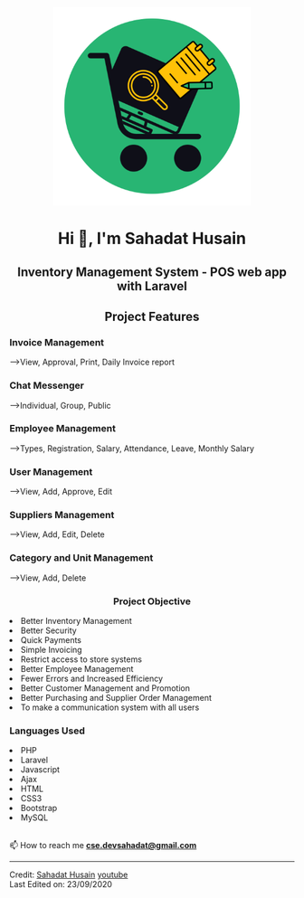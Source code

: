 <p align="center">
  <img src="https://github.com/devsahadat/IMS/blob/master/public/upload/logo1.png" width="350" title="hover text">
</p>

<h1 align="center">Hi 👋, I'm Sahadat Husain</h1>
<h2 align="center">Inventory Management System - POS web app with Laravel</h2>

<h2 align="center">Project Features</h2>
<h3>Invoice Management</h3>
-->View, Approval, Print, Daily Invoice report
<h3>Chat Messenger</h3>
-->Individual, Group, Public
<h3>Employee Management</h3>
-->Types, Registration, Salary, Attendance, Leave, Monthly Salary
<h3>User Management</h3>
-->View, Add, Approve, Edit
<h3>Suppliers Management</h3>
-->View, Add, Edit, Delete
<h3>Category and Unit Management</h3>
-->View, Add, Delete


<h3 align="center">Project Objective</h3>
<li>Better Inventory Management</li>
<li>Better Security</li>
<li>Quick Payments</li>
<li>Simple Invoicing</li>
<li>Restrict access to store systems</li>
<li>Better Employee Management</li>
<li>Fewer Errors and Increased Efficiency</li>
<li>Better Customer Management and Promotion</li>
<li>Better Purchasing and Supplier Order Management</li>
<li>To make a communication system with all users</li>

<h3>Languages Used</h3>
<li>PHP</li>
<li>Laravel</li>
<li>Javascript</li>
<li>Ajax</li>
<li>HTML</li>
<li>CSS3</li>
<li>Bootstrap</li>
<li>MySQL</li><br/>




📫 How to reach me **cse.devsahadat@gmail.com**

----
Credit: [Sahadat Husain](https://github.com/devsahadat)
<a href="https://www.youtube.com/devsahadat">youtube</a><br/>
Last Edited on: 23/09/2020

